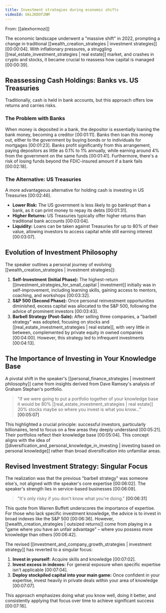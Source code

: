 ```yaml
---
title: Investment strategies during economic shifts
videoId: GkL2KDOf2NM
---
```


From: [[alexhormozi]] <br/> 

The economic landscape underwent a "massive shift" in 2022, prompting a change in traditional [[wealth_creation_strategies | investment strategies]] <a class="yt-timestamp" data-t="00:00:04">[00:00:04]</a>. With inflationary pressures, a struggling [[real_estate_investment_strategies | real estate]] market, and crashes in crypto and stocks, it became crucial to reassess how capital is managed <a class="yt-timestamp" data-t="00:00:39">[00:00:39]</a>.

## Reassessing Cash Holdings: Banks vs. US Treasuries

Traditionally, cash is held in bank accounts, but this approach offers low returns and carries risks.

### The Problem with Banks
When money is deposited in a bank, the depositor is essentially loaning the bank money, becoming a creditor <a class="yt-timestamp" data-t="00:01:11">[00:01:11]</a>. Banks then loan this money out, either to the government by buying bonds or to individuals for mortgages <a class="yt-timestamp" data-t="00:01:23">[00:01:23]</a>. Banks profit significantly from this arrangement, paying depositors as little as 0.1% to 1% annually, while earning around 4% from the government on the same funds <a class="yt-timestamp" data-t="00:01:41">[00:01:41]</a>. Furthermore, there's a risk of losing funds beyond the FDIC-insured amount if a bank fails <a class="yt-timestamp" data-t="00:02:18">[00:02:18]</a>.

### The Alternative: US Treasuries
A more advantageous alternative for holding cash is investing in US Treasuries <a class="yt-timestamp" data-t="00:02:46">[00:02:46]</a>.
*   **Lower Risk:** The US government is less likely to go bankrupt than a bank, as it can print money to repay its debts <a class="yt-timestamp" data-t="00:01:31">[00:01:31]</a>.
*   **Higher Returns:** US Treasuries typically offer higher returns than traditional bank accounts <a class="yt-timestamp" data-t="00:03:04">[00:03:04]</a>.
*   **Liquidity:** Loans can be taken against Treasuries for up to 80% of their value, allowing investors to access capital while still earning interest <a class="yt-timestamp" data-t="00:03:07">[00:03:07]</a>.

## Evolution of Investment Philosophy

The speaker outlines a personal journey of evolving [[wealth_creation_strategies | investment strategies]]:

1.  **Self-Investment (Initial Phase):** The highest-return [[investment_strategies_for_small_capital | investment]] initially was in self-improvement, including learning skills, gaining access to mentors, coaching, and workshops <a class="yt-timestamp" data-t="00:03:32">[00:03:32]</a>.
2.  **S&P 500 (Second Phase):** Once personal reinvestment opportunities diminished, excess capital was allocated to the S&P 500, following the advice of prominent investors <a class="yt-timestamp" data-t="00:03:43">[00:03:43]</a>.
3.  **Barbell Strategy (Post-Sale):** After selling three companies, a "barbell strategy" was adopted, focusing on stocks and [[real_estate_investment_strategies | real estate]], with very little in between, complemented by private equity in owned companies <a class="yt-timestamp" data-t="00:03:52">[00:04:00]</a>. However, this strategy led to infrequent investments <a class="yt-timestamp" data-t="00:04:13">[00:04:13]</a>.

## The Importance of Investing in Your Knowledge Base

A pivotal shift in the speaker's [[personal_finance_strategies | investment philosophy]] came from insights derived from Dave Ramsey's analysis of Graham Stephan's portfolio.

> "If we were going to put a portfolio together of your knowledge base it would be 80% [[real_estate_investment_strategies | real estate]] 20% stocks maybe so where you invest is what you know..." <a class="yt-timestamp" data-t="00:05:07">[00:05:07]</a>

This highlighted a crucial principle: successful investors, particularly billionaires, tend to focus on a few areas they deeply understand <a class="yt-timestamp" data-t="00:05:21">[00:05:21]</a>. Their portfolios reflect their knowledge base <a class="yt-timestamp" data-t="00:05:04">[00:05:04]</a>. This concept aligns with the idea of [[diversification_and_personal_knowledge_in_investing | investing based on personal knowledge]] rather than broad diversification into unfamiliar areas.

## Revised Investment Strategy: Singular Focus

The realization was that the previous "barbell strategy" was someone else's, not aligned with the speaker's core expertise <a class="yt-timestamp" data-t="00:06:02">[00:06:02]</a>. The speaker's strength lies in service-based businesses <a class="yt-timestamp" data-t="00:06:09">[00:06:09]</a>.

> "It's only risky if you don't know what you're doing." <a class="yt-timestamp" data-t="00:06:31">[00:06:31]</a>

This quote from Warren Buffett underscores the importance of expertise. For those who lack specific investment knowledge, the advice is to invest in broad indexes like the S&P 500 <a class="yt-timestamp" data-t="00:06:36">[00:06:36]</a>. However, [[wealth_creation_strategies | outsized returns]] come from playing in a "game where you have an unfair advantage" – where you possess more knowledge than others <a class="yt-timestamp" data-t="00:06:42">[00:06:42]</a>.

The revised [[investment_and_company_growth_strategies | investment strategy]] has reverted to a singular focus:
1.  **Invest in yourself:** Acquire skills and knowledge <a class="yt-timestamp" data-t="00:07:02">[00:07:02]</a>.
2.  **Invest excess in indexes:** For general exposure when specific expertise isn't applicable <a class="yt-timestamp" data-t="00:07:04">[00:07:04]</a>.
3.  **Deploy stockpiled capital into your main game:** Once confident in your expertise, invest heavily in private deals within your area of knowledge <a class="yt-timestamp" data-t="00:07:07">[00:07:07]</a>.

This approach emphasizes doing what you know well, doing it better, and consistently applying that focus over time to achieve significant success <a class="yt-timestamp" data-t="00:07:16">[00:07:16]</a>.